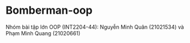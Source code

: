 # Bomberman-oop
Nhóm bài tập lớn OOP (INT2204-44): Nguyễn Minh Quân (21021534) và Phạm Minh Quang (21020661)
